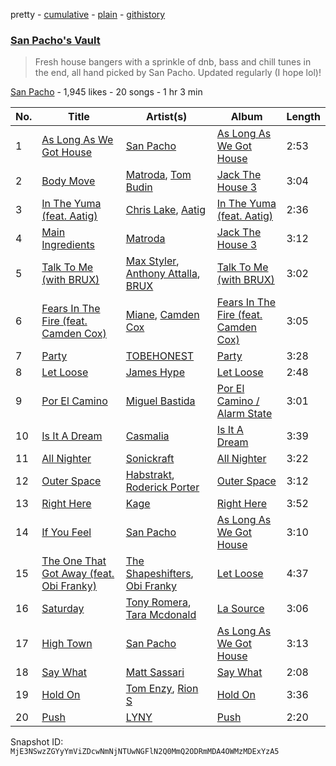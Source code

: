 pretty - [cumulative](/playlists/cumulative/7guXu2Tdl1ClO7m2Dpe7iA.md) - [plain](/playlists/plain/7guXu2Tdl1ClO7m2Dpe7iA) - [githistory](https://github.githistory.xyz/mackorone/spotify-playlist-archive/blob/main/playlists/plain/7guXu2Tdl1ClO7m2Dpe7iA)

### [San Pacho's Vault](https://open.spotify.com/playlist/7guXu2Tdl1ClO7m2Dpe7iA)

> Fresh house bangers with a sprinkle of dnb, bass and chill tunes in the end, all hand picked by San Pacho\. Updated regularly \(I hope lol\)!

[San Pacho](https://open.spotify.com/user/tt8cs1rcaxzr3ge0jikfmurfk) - 1,945 likes - 20 songs - 1 hr 3 min

| No. | Title | Artist(s) | Album | Length |
|---|---|---|---|---|
| 1 | [As Long As We Got House](https://open.spotify.com/track/1haSCrD5ejKJHEYH1gP6OW) | [San Pacho](https://open.spotify.com/artist/5jBerZvTAajwYvdxt3UhgU) | [As Long As We Got House](https://open.spotify.com/album/5i2am7GXU3ROJFU8nOPnUz) | 2:53 |
| 2 | [Body Move](https://open.spotify.com/track/1UyYIqE4bTokxEK0DUpzTM) | [Matroda](https://open.spotify.com/artist/45lcbTsX07JWzmTIjcdyBz), [Tom Budin](https://open.spotify.com/artist/1kwRrQDCpXpVliMDntpxCt) | [Jack The House 3](https://open.spotify.com/album/2JLEygazGNxcACvaFLNRmC) | 3:04 |
| 3 | [In The Yuma \(feat\. Aatig\)](https://open.spotify.com/track/2e2yKavdT6WQzzMHwNtPFa) | [Chris Lake](https://open.spotify.com/artist/5Igpc9iLZ3YGtKeYfSrrOE), [Aatig](https://open.spotify.com/artist/21OabQwzpxuFNxp7p781Ao) | [In The Yuma \(feat\. Aatig\)](https://open.spotify.com/album/0JjZ7kWBexlcQJMCpZ2MZF) | 2:36 |
| 4 | [Main Ingredients](https://open.spotify.com/track/3ZD0OYOs25acO3EcZZqXhB) | [Matroda](https://open.spotify.com/artist/45lcbTsX07JWzmTIjcdyBz) | [Jack The House 3](https://open.spotify.com/album/2JLEygazGNxcACvaFLNRmC) | 3:12 |
| 5 | [Talk To Me \(with BRUX\)](https://open.spotify.com/track/60TJAdsTUJXxS4VDPWfmFL) | [Max Styler](https://open.spotify.com/artist/3NKKngINK1tP6BFy0WOyWk), [Anthony Attalla](https://open.spotify.com/artist/6UmrPT15mLI5ALbsDqwsQv), [BRUX](https://open.spotify.com/artist/05jtmvy7zPhTp4GQexPkXY) | [Talk To Me \(with BRUX\)](https://open.spotify.com/album/2shARbzXHKV7DDbTRmUDc4) | 3:02 |
| 6 | [Fears In The Fire \(feat\. Camden Cox\)](https://open.spotify.com/track/1CjY6ANoDxJ20dh0DfD1qE) | [Miane](https://open.spotify.com/artist/6bprXdW2g8kg49tNslPQ6X), [Camden Cox](https://open.spotify.com/artist/5mNpMP01Co4vXZ3U0fWP3C) | [Fears In The Fire \(feat\. Camden Cox\)](https://open.spotify.com/album/7lRpIFJzeeNNfRjgdFeLTR) | 3:05 |
| 7 | [Party](https://open.spotify.com/track/1Hzkf0M1bYXRRL1hoTNlXC) | [TOBEHONEST](https://open.spotify.com/artist/5aE4f6qwsXT5hACySkxJQo) | [Party](https://open.spotify.com/album/3sm1ULpEbccQ9rI0pip8BM) | 3:28 |
| 8 | [Let Loose](https://open.spotify.com/track/3D3CePhS94tOhsR6KjzcId) | [James Hype](https://open.spotify.com/artist/43BxCL6t4c73BQnIJtry5v) | [Let Loose](https://open.spotify.com/album/2yBiSj4ghJI4k3Ak7Vlfbv) | 2:48 |
| 9 | [Por El Camino](https://open.spotify.com/track/0lXtJoeFCZXAzAdDyHOfLo) | [Miguel Bastida](https://open.spotify.com/artist/5wHxSZdr7rIyqlFJxH1gCM) | [Por El Camino / Alarm State](https://open.spotify.com/album/792oavKieApsSNrfHLHNi6) | 3:01 |
| 10 | [Is It A Dream](https://open.spotify.com/track/33qCEVXa476gbxZRaw8kHd) | [Casmalia](https://open.spotify.com/artist/0FjiqQ7BLtYmZ7ONpS7cTT) | [Is It A Dream](https://open.spotify.com/album/3fI1awGYWMGid3RF70ib9C) | 3:39 |
| 11 | [All Nighter](https://open.spotify.com/track/52NZAuRXeeho5ejZORimxy) | [Sonickraft](https://open.spotify.com/artist/6TM9nl47jBGEA9C2nsUP4o) | [All Nighter](https://open.spotify.com/album/1iS7kHJJE4x1AxNOfLyzPP) | 3:22 |
| 12 | [Outer Space](https://open.spotify.com/track/4BSpzPw0jNM5YdfE6rbFi9) | [Habstrakt](https://open.spotify.com/artist/1YYJxpOXYk1z1WtqdeLMkn), [Roderick Porter](https://open.spotify.com/artist/7Lcln0AXqNHMahrca8KVpy) | [Outer Space](https://open.spotify.com/album/3MIrhsxTtEXfqgzRkvU5DY) | 3:12 |
| 13 | [Right Here](https://open.spotify.com/track/3HbZexT9RAcADhm6jrXZmx) | [Kage](https://open.spotify.com/artist/6ehv7BnQkNEh7Hqd8rRcot) | [Right Here](https://open.spotify.com/album/346yEQZQctGCVmWjR07kxJ) | 3:52 |
| 14 | [If You Feel](https://open.spotify.com/track/3tQVRheRHrbVV6dBppg1po) | [San Pacho](https://open.spotify.com/artist/5jBerZvTAajwYvdxt3UhgU) | [As Long As We Got House](https://open.spotify.com/album/5i2am7GXU3ROJFU8nOPnUz) | 3:10 |
| 15 | [The One That Got Away \(feat\. Obi Franky\)](https://open.spotify.com/track/2zL0FVFVuoOBKhnNgKqGws) | [The Shapeshifters](https://open.spotify.com/artist/60FV7KyxIH9FH1uq7u8inP), [Obi Franky](https://open.spotify.com/artist/7wcA5gBY4GRUDwcfyoj0p0) | [Let Loose](https://open.spotify.com/album/2RsEITh9OtP7am1v80Pbvg) | 4:37 |
| 16 | [Saturday](https://open.spotify.com/track/2ikdxtDbUuuFMt0Z4mhWc0) | [Tony Romera](https://open.spotify.com/artist/7GQsOji7pfixzkLt63awo5), [Tara Mcdonald](https://open.spotify.com/artist/2yWER4vAftcZCFPc7ednct) | [La Source](https://open.spotify.com/album/0efT7kv6Yqg8xBykksGi7E) | 3:06 |
| 17 | [High Town](https://open.spotify.com/track/3lrUrnc7xIWEeN0V2dX10x) | [San Pacho](https://open.spotify.com/artist/5jBerZvTAajwYvdxt3UhgU) | [As Long As We Got House](https://open.spotify.com/album/5i2am7GXU3ROJFU8nOPnUz) | 3:13 |
| 18 | [Say What](https://open.spotify.com/track/0vg9mOFPVNixrHRu3bDopO) | [Matt Sassari](https://open.spotify.com/artist/21dVknSLCsK37cWozWDZZS) | [Say What](https://open.spotify.com/album/1xPs7OlKxuAXnH5sfqjxb2) | 2:08 |
| 19 | [Hold On](https://open.spotify.com/track/3G52vemeNEdjtZnbkGCcq0) | [Tom Enzy](https://open.spotify.com/artist/6Nva7JhU0nL9SZ8ZvJni6O), [Rion S](https://open.spotify.com/artist/1sZpZv5Da0fzYvrbdXnXU7) | [Hold On](https://open.spotify.com/album/0Ujq4IRe4qKZHOTdYaYD6B) | 3:36 |
| 20 | [Push](https://open.spotify.com/track/0q4UoMf5Fb8JJMp356rVZa) | [LYNY](https://open.spotify.com/artist/7xqIp1044Z2vd9v9ZphjLa) | [Push](https://open.spotify.com/album/28QMtpFqv5Uc2KQhnVH8VT) | 2:20 |

Snapshot ID: `MjE3NSwzZGYyYmViZDcwNmNjNTUwNGFlN2Q0MmQ2ODRmMDA4OWMzMDExYzA5`
